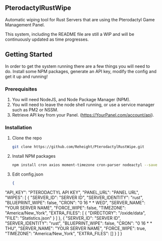 ## PterodactylRustWipe
Automatic wiping tool for Rust Servers that are using the Pterodactyl Game Management Panel.

This system, including the README file are still a WIP and will be continuously updated as time progresses.


## Getting Started

In order to get the system running there are a few things you will need to do. Install some NPM packages, generate an API key, modify the config and get it up and running!

### Prerequisites

1. You will need NodeJS, and Node Package Manager (NPM).
2. You will need to leave the node shell running, or use a service manager such as PM2 or NSSM.
3. Retrieve API key from your Panel. (https://YourPanel.com/account/api).

### Installation

1. Clone the repo
   ```sh
   git clone https://github.com/Reheight/PterodactylRustWipe.git
   ```
2. Install NPM packages
   ```sh
   npm install cron axios moment-timezone cron-parser nodeactyl --save
   ```
3. Edit config.json
   ```json
   {
  "API_KEY": "PTERODACTYL API KEY",
  "PANEL_URL": "PANEL URL",
  "WIPES": [
    {
      "SERVER_ID": "SERVER ID",
      "SERVER_IDENTITY": "rust",
      "BLUEPRINT_WIPE": false,
      "CRON": "0 16 * * WED",
      "SERVER_NAME": "YOUR SERVER NAME",
      "FORCE_WIPE": false,
      "TIMEZONE": "America/New_York",
      "EXTRA_FILES": [
        {
          "DIRECTORY": "/oxide/data",
          "FILE": "Statistics.json"
        }
      ]
    },
    {
      "SERVER_ID": "SERVER ID",
      "SERVER_IDENTITY": "rust",
      "BLUEPRINT_WIPE": false,
      "CRON": "0 16 * * THU",
      "SERVER_NAME": "YOUR SERVER NAME",
      "FORCE_WIPE": true,
      "TIMEZONE": "America/New_York",
      "EXTRA_FILES": []
    }
  ]
}
```
